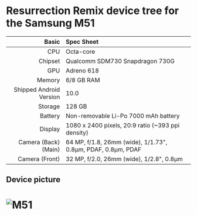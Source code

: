 Resurrection Remix device tree for the Samsung M51
=================================================

| Basic                   | Spec Sheet                                                                                                                     |
| -----------------------:|:------------------------------------------------------------------------------------------------------------------------------ |
| CPU                     | Octa-core                                                                   |
| Chipset                 | Qualcomm SDM730 Snapdragon 730G                                                         |
| GPU                     | Adreno 618                                                                          |
| Memory                  | 6/8 GB RAM                                                           |
| Shipped Android Version | 10.0                                                         |
| Storage                 | 128 GB                                     |
| Battery                 | Non-removable Li-Po 7000 mAh battery                        |
| Display                 | 1080 x 2400 pixels, 20:9 ratio (~393 ppi density)                                    |
| Camera (Back)(Main)     | 64 MP, f/1.8, 26mm (wide), 1/1.73", 0.8µm, PDAF, 0.8µm, PDAF                              |
| Camera (Front)          | 32 MP, f/2.0, 26mm (wide), 1/2.8", 0.8µm                                                                                      |

## Device picture
![M51](https://fdn2.gsmarena.com/vv/pics/samsung/samsung-galaxy-m51-1.jpg)
=================================================

